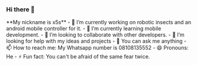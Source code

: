 ### Hi there 👋

<!--
**Tosin5S/Tosin5S** is a ✨ _special_ ✨ repository because its `README.md` (this file) appears on your GitHub profile.

Here are some ideas to get you started:--!>
**My nickname is x5s** 

- 🔭 I’m currently working on robotic insects and an android mobile controller for it.

- 🌱 I’m currently learning mobile development.

- 👯 I’m looking to collaborate with other developers.

- 🤔 I’m looking for help with my ideas and projects

- 💬 You can ask me anything

- 📫 How to reach me: My Whatsapp number is 08108135552

- 😄 Pronouns: He

- ⚡ Fun fact: You can't be afraid of the same fear twice.

